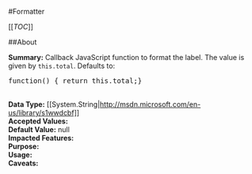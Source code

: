 #Formatter

[[_TOC_]]

##About

**Summary:**  Callback JavaScript function to format the label. The value is given by <code>this.total</code>. Defaults to: <pre>function() { return this.total;}</pre>  
**Data Type:** [[System.String|http://msdn.microsoft.com/en-us/library/s1wwdcbf]]  
**Accepted Values:**   
**Default Value:** null  
**Impacted Features:**   
**Purpose:**   
**Usage:**   
**Caveats:**   


